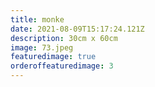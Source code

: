 ```yaml
---
title: monke
date: 2021-08-09T15:17:24.121Z
description: 30cm x 60cm
image: 73.jpeg
featuredimage: true
orderoffeaturedimage: 3
---
```

